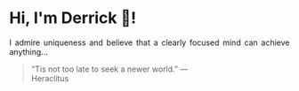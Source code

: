 # Hi, I'm Derrick 👋!
<p align="justify">I admire uniqueness and believe that a clearly focused mind can achieve anything...</p> 
<!-- #quote-start -->
<blockquote>&ldquo;Tis not too late to seek a newer world.&rdquo; &mdash; <footer>Heraclitus</footer></blockquote>
<!-- #quote-end -->
